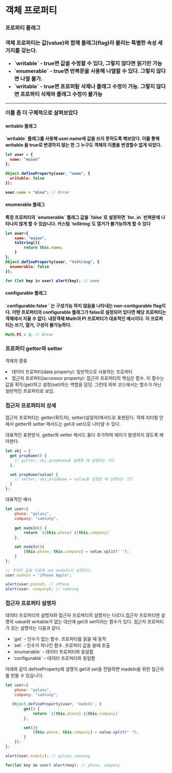 <h1>객체 프로퍼티</h1>
<h3>프로퍼티 플래그<h3>

<p>객체 프로퍼티는 값(value)와 함께 플래그(flag)라 불리는 특별한 속성 세가지를 갖는다.</p>
<ul>
    <li> `writable` - true면 값을 수정할 수 있다, 그렇지 않다면 읽기만 가능 </li>
    <li> `enumerable` - true면 반복문을 사용해 나열할 수 있다. 그렇지 않다면 나열 불가. </li>
    <li> `writable` - true면 프로퍼팉 삭제나 플래그 수정이 가능. 그렇지 않다면 프로퍼티 삭제와 플래그 수정이 불가능 </li>
</ul>
<hr>
<p>이를 좀 더 구체적으로 살펴보았다</p>

<h4>writable 플래그<h4>
<p> `writable` 플래그를 사용해 user.name에 값을 쓰지 못하도록 해보았다. 이를 통해 writable 을 true로 변경하지 않는 한 그 누구도 객체의 이름을 변경할수 없게 되었다.</p>

```javascript
let user = {
  name: "euion"
};

Object.defineProperty(user, "name", {
  writable: false
});

user.name = "mina"; // Error
```


<h4>enumerable 플래그<h4>

<p>특정 프로퍼티의 `enumerable` 플래그 값을 `false`로 설정하면 `for..in` 반복문에 나타나지 않게 할 수 있습니다. 커스텀 `toString`도 열거가 불가능하게 할 수 있다</p>

```javascript
let user={
    name: "euion",
    toString(){
        return this.name;
    }
};
Object.defineProperty(user, "toString", {
  enumerable: false
});

for (let key in user) alert(key); // name
```

<h4>configurable 플래그<h4>

<p> `configurable:false ` 는 구성가능 하지 않음을 나타내는 non-contigurable flag이다. 어떤 프로퍼티의 configurable 플래그가 false로 설정되어 있다면 해당 프로퍼티는 객체에서 지울 수 없다. 내장객체 Math의 PI 프로퍼티가 대표적인 예시이다. 이 프로퍼티는 쓰기, 열거, 구성이 불가능하다.</p>

```javascript
Math.PI = 3; // Error
```

<h3>프로퍼티 getter와 setter</h3>

<p>객체의 종류</p>
<li>데이터 프로퍼티(data property): 일반적으로 사용하는 프로퍼티</li>
<li>접근자 프로퍼티(accessor property): 접근자 프로퍼티의 핵심은 함수. 이 함수는 값을 획득(get)하고 설정(set)하는 역할을 담당. 그런데 외부 코드에서는 함수가 아닌 일반적인 프로퍼티로 보임.</li>

<h3>접근자 프로퍼티의 상세</h3>
<p>접근자 프로퍼티는 getter(획득자), setter(설정자)메서드로 표현된다. 객체 리터럴 안에서 getter와 setter 메서드는 get과 set으로 나타낼 수 있다.</p>

<p>대표적인 표현방식. getter와 setter 메서드 둘다 추가하여 에러가 발생하지 않도록 해야한다.</p>

```javascript
let obj = {
  get propName() {
    // getter, obj.propName을 실행할 때 실행되는 코드
  },

  set propName(value) {
    // setter, obj.propName = value를 실행할 때 실행되는 코드
  }
};
```
<p>대표적인 예시</p>

```javascript
let user={
    phone: "galaxy",
    company: "samsung",
    
    get madeIn() {
        return `${this.phone} ${this.company}`
    },

    set madeIn(){
        [this.phone, this.company] = value.split(" ");
    }
};

// 주어진 값을 이용해 set madeIn이 실행된다.
user.madeIn = "iPhone Apple";

alert(user.phone); // iPhone
alert(user. company); // samsung

```
<h3>접근자 프로퍼티 설명자</h3>
<p>데이터 프로퍼티의 설명자와 접근자 프로퍼티의 설명자는 다르다.접근자 프로퍼티엔 설명자 value와 writable가 없는 대신에 get과 set이라는 함수가 있다. 접근자 프로퍼티가 갖는 설명자는 다음과 같다.</p>

<ul>
<li> `get` - 인수가 없는 함수. 프로퍼티를 읽을 때 동작</li>
<li> `set` - 인수가 하나인 함수. 프로퍼티 값을 쓸때 호출</li>
<li> `enumerable` - 데이터 프로퍼티와 동일함 </li>
<li> `configurable` – 데이터 프로퍼티와 동일함</li>
</ul>

<p>아래와 같이 defineProperty에 설명자 get과 set을 전달하면 madeIn을 위한 접근자를 만들 수 있습니다.</p>

```javascript
let user={
    phone: "galaxy",
    company: "samsung",

   Object.defineProperty(user, 'madeIn', { 
        get() {
            return `${this.phone} ${this.company}`
        },

        set(){
            [this.phone, this.company] = value.split(" ");
        }
    });
};

alert(user.madeIn); // galaxy samsung

for(let key in user) alert(key); // phone, company

```